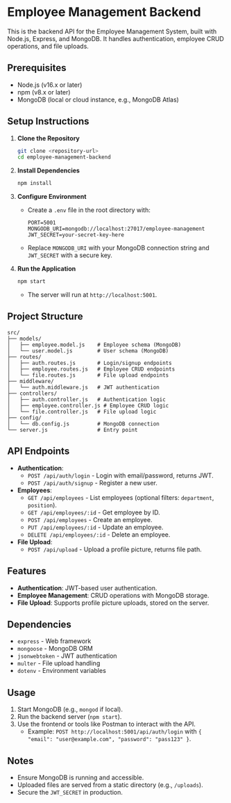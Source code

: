 # Employee Management Backend

This is the backend API for the Employee Management System, built with Node.js, Express, and MongoDB. It handles authentication, employee CRUD operations, and file uploads.

## Prerequisites
- Node.js (v16.x or later)
- npm (v8.x or later)
- MongoDB (local or cloud instance, e.g., MongoDB Atlas)

## Setup Instructions
1. **Clone the Repository**
   ```bash
   git clone <repository-url>
   cd employee-management-backend
   ```

2. **Install Dependencies**
   ```bash
   npm install
   ```

3. **Configure Environment**
   - Create a `.env` file in the root directory with:
     ```plaintext
     PORT=5001
     MONGODB_URI=mongodb://localhost:27017/employee-management
     JWT_SECRET=your-secret-key-here
     ```
   - Replace `MONGODB_URI` with your MongoDB connection string and `JWT_SECRET` with a secure key.

4. **Run the Application**
   ```bash
   npm start
   ```
   - The server will run at `http://localhost:5001`.

## Project Structure
```
src/
├── models/
│   ├── employee.model.js    # Employee schema (MongoDB)
│   └── user.model.js        # User schema (MongoDB)
├── routes/
│   ├── auth.routes.js       # Login/signup endpoints
│   ├── employee.routes.js   # Employee CRUD endpoints
│   └── file.routes.js       # File upload endpoints
├── middleware/
│   └── auth.middleware.js   # JWT authentication
├── controllers/
│   ├── auth.controller.js   # Authentication logic
│   ├── employee.controller.js # Employee CRUD logic
│   └── file.controller.js   # File upload logic
├── config/
│   └── db.config.js         # MongoDB connection
└── server.js                # Entry point
```

## API Endpoints
- **Authentication**:
  - `POST /api/auth/login` - Login with email/password, returns JWT.
  - `POST /api/auth/signup` - Register a new user.
- **Employees**:
  - `GET /api/employees` - List employees (optional filters: `department`, `position`).
  - `GET /api/employees/:id` - Get employee by ID.
  - `POST /api/employees` - Create an employee.
  - `PUT /api/employees/:id` - Update an employee.
  - `DELETE /api/employees/:id` - Delete an employee.
- **File Upload**:
  - `POST /api/upload` - Upload a profile picture, returns file path.

## Features
- **Authentication**: JWT-based user authentication.
- **Employee Management**: CRUD operations with MongoDB storage.
- **File Upload**: Supports profile picture uploads, stored on the server.

## Dependencies
- `express` - Web framework
- `mongoose` - MongoDB ORM
- `jsonwebtoken` - JWT authentication
- `multer` - File upload handling
- `dotenv` - Environment variables

## Usage
1. Start MongoDB (e.g., `mongod` if local).
2. Run the backend server (`npm start`).
3. Use the frontend or tools like Postman to interact with the API.
   - Example: `POST http://localhost:5001/api/auth/login` with `{ "email": "user@example.com", "password": "pass123" }`.

## Notes
- Ensure MongoDB is running and accessible.
- Uploaded files are served from a static directory (e.g., `/uploads`).
- Secure the `JWT_SECRET` in production.
